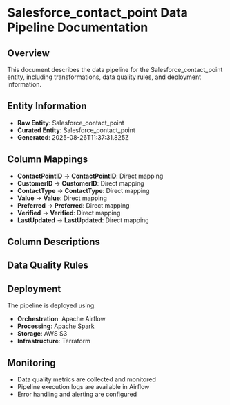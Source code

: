 # Salesforce_contact_point Data Pipeline Documentation

## Overview
This document describes the data pipeline for the Salesforce_contact_point entity, including transformations, data quality rules, and deployment information.

## Entity Information
- **Raw Entity**: Salesforce_contact_point
- **Curated Entity**: Salesforce_contact_point
- **Generated**: 2025-08-26T11:37:31.825Z

## Column Mappings
- **ContactPointID** → **ContactPointID**: Direct mapping
- **CustomerID** → **CustomerID**: Direct mapping
- **ContactType** → **ContactType**: Direct mapping
- **Value** → **Value**: Direct mapping
- **Preferred** → **Preferred**: Direct mapping
- **Verified** → **Verified**: Direct mapping
- **LastUpdated** → **LastUpdated**: Direct mapping

## Column Descriptions


## Data Quality Rules


## Deployment
The pipeline is deployed using:
- **Orchestration**: Apache Airflow
- **Processing**: Apache Spark
- **Storage**: AWS S3
- **Infrastructure**: Terraform

## Monitoring
- Data quality metrics are collected and monitored
- Pipeline execution logs are available in Airflow
- Error handling and alerting are configured